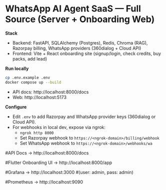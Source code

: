 
# WhatsApp AI Agent SaaS — Full Source (Server + Onboarding Web)

**Stack**
- Backend: FastAPI, SQLAlchemy (Postgres), Redis, Chroma (RAG), Razorpay billing, WhatsApp providers (360dialog + Cloud API)
- Frontend: Vite + React onboarding site (signup/login, check credits, buy packs, add lead)

**Run locally**
```bash
cp .env.example .env
docker compose up --build
```
- API docs: http://localhost:8000/docs
- Web: http://localhost:5173

**Configure**
- Edit `.env` to add Razorpay and WhatsApp provider keys (360dialog or Cloud API).
- For webhooks in local dev, expose via ngrok:
  - `ngrok http 8000`
  - Set Razorpay webhook to `https://<ngrok-domain>/billing/webhook`
  - Set WhatsApp webhook to `https://<ngrok-domain>/webhooks/wa`



#API Docs → http://localhost:8000/docs

#Flutter Onboarding UI → http://localhost:8000/app

#Grafana → http://localhost:3000
 #(user: admin, pass: admin)

#Prometheus → http://localhost:9090